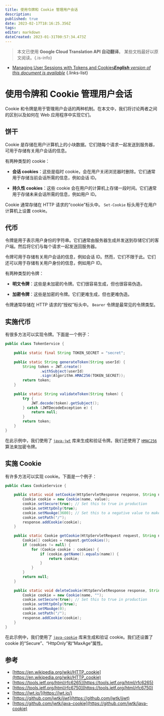 ```yaml
---
title: 使用令牌和 Cookie 管理用户会话
description: 
published: true
date: 2023-02-17T18:16:25.356Z
tags: 
editor: markdown
dateCreated: 2023-01-31T00:57:34.473Z
---
```


> 本文已使用 **Google Cloud Translation API 自动翻译**。
某些文档最好以原文阅读。{.is-info}
- [Managing User Sessions with Tokens and Cookies***English** version of this document is available*](/en/Knowledge-base/Backend/managing-user-sessions-with-tokens-and-cookies)
{.links-list}



# 使用令牌和 Cookie 管理用户会话

Cookie 和令牌是用于管理用户会话的两种机制。在本文中，我们将讨论两者之间的区别以及如何在 Web 应用程序中实现它们。

## 饼干

Cookie 是存储在用户计算机上的小块数据。它们随每个请求一起发送到服务器，可用于存储有关用户会话的信息。

有两种类型的 cookie：

* **会话 cookies**：这些是临时 cookie，会在用户关闭浏览器时删除。它们通常用于存储当前会话所需的信息，例如会话 ID。

* **持久性 cookies**：这些 cookie 会在用户的计算机上存储一段时间。它们通常用于存储未来会话所需的信息，例如用户 ID。

Cookie 通常存储在 HTTP 请求的“cookie”标头中。 `Set-Cookie` 标头用于在用户计算机上设置 cookie。

## 代币

令牌是用于表示用户身份的字符串。它们通常由服务器生成并发送到存储它们的客户端。然后将它们与每个请求一起发送回服务器。

令牌可用于存储有关用户会话的信息，例如会话 ID。然而，它们不限于此。它们还可以用于存储有关用户身份的信息，例如用户 ID。

有两种类型的令牌：

* **明文令牌**：这些是未加密的令牌。它们很容易生成，但也很容易伪造。

* **加密令牌**：这些是加密的令牌。它们更难生成，但也更难伪造。

令牌通常存储在 HTTP 请求的“授权”标头中。 `Bearer` 令牌是最常见的令牌类型。

## 实施代币

有很多方法可以实现令牌。下面是一个例子：

```java
public class TokenService {
    
    public static final String TOKEN_SECRET = "secret";
    
    public static String generateToken(String userId) {
        String token = JWT.create()
                .withSubject(userId)
                .sign(Algorithm.HMAC256(TOKEN_SECRET));
        return token;
    }
    
    public static String validateToken(String token) {
        try {
            JWT.decode(token).getSubject();
        } catch (JWTDecodeException e) {
            return null;
        }
        return token;
    }
}
```

在此示例中，我们使用了 [`java-jwt`](https://github.com/jwtk/jjwt) 库来生成和验证令牌。我们还使用了 [`HMAC256`](https://en.wikipedia.org/wiki/HMAC) 算法来加密令牌。

## 实施 Cookie

有许多方法可以实现 cookie。下面是一个例子：

```java
public class CookieService {
    
    public static void setCookie(HttpServletResponse response, String name, String value) {
        Cookie cookie = new Cookie(name, value);
        cookie.setSecure(true); // Set this to true in production
        cookie.setHttpOnly(true);
        cookie.setMaxAge(3600); // Set this to a negative value to make the cookie session-only
        cookie.setPath("/");
        response.addCookie(cookie);
    }
    
    public static Cookie getCookie(HttpServletRequest request, String name) {
        Cookie[] cookies = request.getCookies();
        if (cookies != null) {
            for (Cookie cookie : cookies) {
                if (cookie.getName().equals(name)) {
                    return cookie;
                }
            }
        }
        return null;
    }
    
    public static void deleteCookie(HttpServletResponse response, String name) {
        Cookie cookie = new Cookie(name, "");
        cookie.setSecure(true); // Set this to true in production
        cookie.setHttpOnly(true);
        cookie.setMaxAge(0);
        cookie.setPath("/");
        response.addCookie(cookie);
    }
}
```

在此示例中，我们使用了 [`java-cookie`](https://github.com/jwtk/jjwt) 库来生成和验证 cookie。我们还设置了 cookie 的“Secure”、“HttpOnly”和“MaxAge”属性。

## 参考

* [https://en.wikipedia.org/wiki/HTTP_cookie](https://en.wikipedia.org/wiki/HTTP_cookie)
* [https://tools.ietf.org/html/rfc6265](https://tools.ietf.org/html/rfc6265)
* [https://tools.ietf.org/html/rfc6750](https://tools.ietf.org/html/rfc6750)
* [https://jwt.io/](https://jwt.io/)
* [https://github.com/jwtk/jjwt](https://github.com/jwtk/jjwt)
* [https://github.com/jwtk/java-cookie](https://github.com/jwtk/java-cookie)